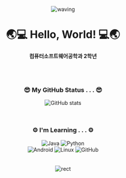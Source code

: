<div align="center">

![waving](https://capsule-render.vercel.app/api?type=waving&height=150&color=008000)
# 🌏💻 Hello, World! 💻🌏
  **컴퓨터소프트웨어공학과 2학년** 
  
  <br>
  <br>

### 😎 My GitHub Status . . . 😎
  
  ![GitHub stats](https://github-readme-stats.vercel.app/api?username=alwozmb&show_icons=true&theme=flag-india)


<br>

### ⚙️ I'm Learning . . . ⚙️
![Java](https://img.shields.io/badge/java-%23ED8B00.svg?style=for-the-badge&logo=java&logoColor=white)
![Python](https://img.shields.io/badge/python-3670A0?style=for-the-badge&logo=python&logoColor=ffdd54)
<br>
![Android](https://img.shields.io/badge/Android-3DDC84?style=for-the-badge&logo=android&logoColor=white)
![Linux](https://img.shields.io/badge/Linux-FCC624?style=for-the-badge&logo=linux&logoColor=black)
![GitHub](https://img.shields.io/badge/github-%23121011.svg?style=for-the-badge&logo=github&logoColor=white)
<br>
<br>
<br>
![rect](https://capsule-render.vercel.app/api?type=rect&height=35&color=008000)
